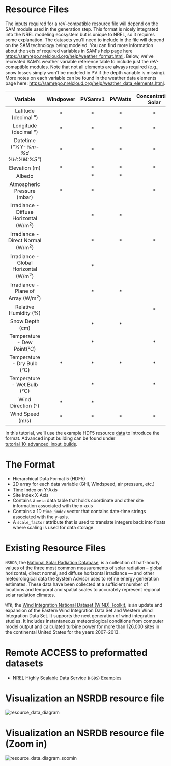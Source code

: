 Resource Files
===
The inputs required for a reV-compatible resource file will depend on the SAM module used in the generation step. This format is nicely integrated into the NREL modeling ecosystem but is unique to NREL, so it requires some explanation. The datasets you'll need to include in the file will depend on the SAM technology being modeled. You can find more information about the sets of required variables in SAM's help page here https://samrepo.nrelcloud.org/help/weather_format.html. Below, we've recreated SAM's weather variable reference table to include just the reV-comaptible modules. Note that not all elements are always required (e.g., snow losses simply won't be modeled in PV if the depth variable is missing). More notes on each variable can be found in the weather data elements page here: https://samrepo.nrelcloud.org/help/weather_data_elements.html.

<table align="center">
  <thead>
    <tr>
      <th>Variable</th>
      <th>Windpower</th>
      <th>PVSamv1</th>
      <th>PVWatts</th>
      <th>Concentrating Solar</th>
      <th>Geothermal</th>
  </tr>
  </thead>

  <tbody align="center">
    <tr><td>Latitude (decimal &deg;)</td>
      <td>*</td><td>*</td><td>*</td><td>*</td><td>*</td>
    </tr>
    <tr><td>Longitude (decimal &deg;)</td>
      <td>*</td><td>*</td><td>*</td><td>*</td><td>*</td>
    </tr>
    <tr><td>Datetime (<i>"%Y-%m-%d %H:%M:%S"</i>)</td>
      <td>*</td><td>*</td><td>*</td><td>*</td><td>*</td>
    </tr>
    <tr><td>Elevation (m)</td>
      <td>*</td><td>*</td><td>*</td><td>*</td><td></td>
    </tr>
    <tr><td>Albedo</td>
      <td></td><td>*</td><td>*</td><td></td><td></td>
    </tr>
    <tr><td>Atmospheric Pressure (mbar)</td>
      <td>*</td><td>*</td><td></td><td>*</td><td>*</td>
    </tr>
    <tr><td>Irradiance - Diffuse Horizontal (W/m<sup>2</sup>)</td>
      <td></td><td>*</td><td>*</td><td></td><td></td>
    </tr>
    <tr><td>Irradiance - Direct Normal (W/m<sup>2</sup>)</td>
      <td></td><td>*</td><td>*</td><td>*</td><td></td>
    </tr>
    <tr><td>Irradiance - Global Horizontal (W/m<sup>2</sup>)</td>
      <td></td><td>*</td><td></td><td></td><td></td>
    </tr>
    <tr><td>Irradiance - Plane of Array (W/m<sup>2</sup>)</td>
      <td></td><td>*</td><td>*</td><td></td><td></td>
    </tr>
    <tr><td>Relative Humidity (%)</td>
      <td></td><td></td><td></td><td>*</td><td>*</td>
    </tr>
    <tr><td>Snow Depth (cm)</td>
      <td></td><td>*</td><td>*</td><td></td><td></td>
    </tr>
    <tr><td>Temperature - Dew Point(&deg;C)</td>
      <td></td><td>*</td><td></td><td>*</td><td></td>
    </tr> 
    <tr><td>Temperature - Dry Bulb (&deg;C)</td>
      <td>*</td><td>*</td><td>*</td><td>*</td><td>*</td>
    </tr>
    <tr><td>Temperature - Wet Bulb (&deg;C)</td>
      <td></td><td>*</td><td></td><td>*</td><td>*</td>
    </tr>
    <tr><td>Wind Direction (&deg;)</td>
      <td>*</td><td>*</td><td></td><td></td><td></td>
    </tr>
    <tr><td>Wind Speed (m/s)</td>
      <td>*</td><td>*</td><td>*</td><td>*</td><td></td>
    </tr>
  </tbody>
</table>

In this tutorial, we'll use the example HDF5 resource [data](../../data/resources/) to introduce the format. Advanced input building can be found under [tutorial_10_advanced_input_builds](../../tutorial_10_advanced_input_builds/README.md). 

The Format
===
- Hierarchical Data Format 5 (HDF5)
- 2D array for each data variable (GHI, Windspeed, air pressure, etc.)
- Time Index on Y-Axis
- Site Index X-Axis
- Contains a `meta` data table that holds coordinate and other site information associated with the x-axis
- Contains a 1D `time_index` vector that contains date-time strings associated with the y-axis.
- A `scale_factor` attribute that is used to translate integers back into floats where scaling is used for data storage.


Existing Resource Files
===
`NSRDB`, the [National Solar Radiation Database](https://registry.opendata.aws/nrel-pds-nsrdb/), is a collection of half-hourly values of the three most common measurements of solar radiation – global horizontal, direct normal, and diffuse horizontal irradiance — and other meteorological data the System Advisor uses to refine energy generation estimates. These data have been collected at a sufficient number of locations and temporal and spatial scales to accurately represent regional solar radiation climates.

`WTK`, the [Wind Integration National Dataset (WIND) Toolkit](https://registry.opendata.aws/nrel-pds-wtk/), is an update and expansion of the Eastern Wind Integration Data Set and Western Wind Integration Data Set. It supports the next generation of wind integration studies. It includes instantaneous meteorological conditions from computer model output and calculated turbine power for more than 126,000 sites in the continental United States for the years 2007–2013. 

Remote ACCESS to preformatted datasets
===
  - NREL Highly Scalable Data Service (`HSDS`) [Examples](https://github.com/NREL/hsds-examples)

Visualization an NSRDB resource file
===
![resource_data_diagram](https://github.com/user-attachments/assets/7b14b266-3e81-4046-b2cb-b97566253b7d)


Visualization an NSRDB resource file (Zoom in)
===
![resource_data_diagram_soomin](https://github.com/user-attachments/assets/6064d31a-cc45-4569-833c-95a94944ea40)
